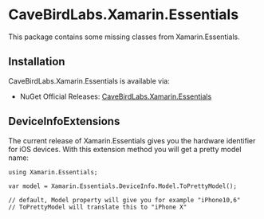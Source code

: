 # CaveBirdLabs.Xamarin.Essentials

This package contains some missing classes from Xamarin.Essentials.

## Installation
CaveBirdLabs.Xamarin.Essentials is available via:
* NuGet Official Releases: [CaveBirdLabs.Xamarin.Essentials](https://www.nuget.org/packages/CaveBirdLabs.Xamarin.Essentials)

## DeviceInfoExtensions

The current release of Xamarin.Essentials gives you the hardware identifier for iOS devices. With this extension method you will get a pretty model name:

```
using Xamarin.Essentials;

var model = Xamarin.Essentials.DeviceInfo.Model.ToPrettyModel();

// default, Model property will give you for example "iPhone10,6"
// ToPrettyModel will translate this to "iPhone X"

```
